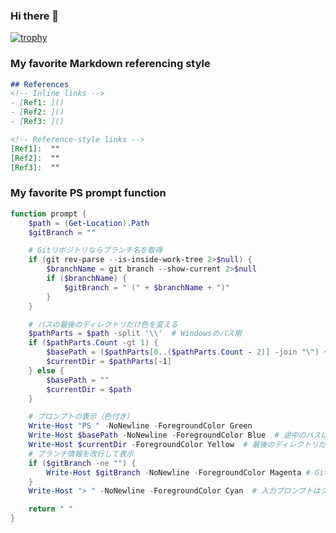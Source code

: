 ### Hi there 👋
[![trophy](https://github-profile-trophy.vercel.app/?username=hiro-oh)](https://github.com/ryo-ma/github-profile-trophy)

### My favorite Markdown referencing style
```md
## References
<!-- Inline links -->
- [Ref1: ]()
- [Ref2: ]()
- [Ref3: ]()

<!-- Reference-style links -->
[Ref1]:  ""
[Ref2]:  ""
[Ref3]:  ""
```

### My favorite PS prompt function
```ps1
function prompt {
    $path = (Get-Location).Path
    $gitBranch = ""

    # Gitリポジトリならブランチ名を取得
    if (git rev-parse --is-inside-work-tree 2>$null) {
        $branchName = git branch --show-current 2>$null
        if ($branchName) {
            $gitBranch = " (" + $branchName + ")"
        }
    }

    # パスの最後のディレクトリだけ色を変える
    $pathParts = $path -split '\\'  # Windowsのパス用
    if ($pathParts.Count -gt 1) {
        $basePath = ($pathParts[0..($pathParts.Count - 2)] -join "\") + "\"
        $currentDir = $pathParts[-1]
    } else {
        $basePath = ""
        $currentDir = $path
    }

    # プロンプトの表示（色付き）
    Write-Host "PS " -NoNewline -ForegroundColor Green
    Write-Host $basePath -NoNewline -ForegroundColor Blue  # 途中のパスは青
    Write-Host $currentDir -ForegroundColor Yellow  # 最後のディレクトリだけ黄色
    # ブランチ情報を改行して表示
    if ($gitBranch -ne "") {
        Write-Host $gitBranch -NoNewline -ForegroundColor Magenta # Gitブランチ名はマゼンタ
    }
    Write-Host "> " -NoNewline -ForegroundColor Cyan  # 入力プロンプトはシアン

    return " "
}
```



<!--
**hiro-oh/hiro-oh** is a ✨ _special_ ✨ repository because its `README.md` (this file) appears on your GitHub profile.

Here are some ideas to get you started:

- 🔭 I’m currently working on ...
- 🌱 I’m currently learning ...
- 👯 I’m looking to collaborate on ...
- 🤔 I’m looking for help with ...
- 💬 Ask me about ...
- 📫 How to reach me: ...
- 😄 Pronouns: ...
- ⚡ Fun fact: ...
-->
